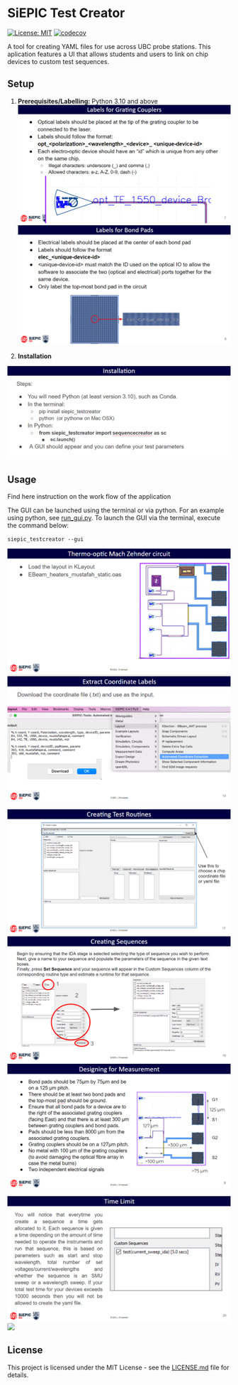 # SiEPIC Test Creator

[![License: MIT](https://img.shields.io/badge/License-MIT-yellow.svg)](https://opensource.org/licenses/MIT)
[![codecov](https://codecov.io/gh/SiEPIC/SiEPIC_testcreator/graph/badge.svg?token=8gQqPJ2Vfx)](https://codecov.io/gh/SiEPIC/SiEPIC_testcreator)

A tool for creating YAML files for use across UBC probe stations. This aplication features a UI that allows students and users to link on chip devices to custom test sequences.

## Setup

1. **Prerequisites/Labelling:** Python 3.10 and above
![](readme_images/optical_labels.png)
![](readme_images/electrical_labels.png)
  
2. **Installation**

![](readme_images/installation.png)

## Usage

Find here instruction on the work flow of the application

The GUI can be launched using the terminal or via python. For an example using python, see [run_gui.py](examples/run_gui.py). To launch the GUI via the terminal, execute the command below:
```
siepic_testcreator --gui
```


![](readme_images/example_load.png)
![](readme_images/extractcoordlabels.png)

![](readme_images/upload_file.png)
![](readme_images/create_sequences.png)
![](readme_images/general_design.png)

![](readme_images/time_limit.png)
![](readme_images/seting_routines.png)


## License

This project is licensed under the MIT License - see the [LICENSE.md](LICENSE.md) file for details.
